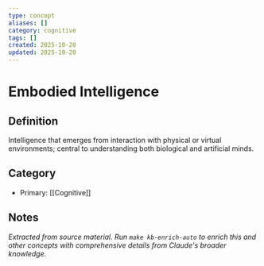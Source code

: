 ```yaml
---
type: concept
aliases: []
category: cognitive
tags: []
created: 2025-10-20
updated: 2025-10-20
---
```


# Embodied Intelligence

## Definition

Intelligence that emerges from interaction with physical or virtual environments; central to understanding both biological and artificial minds.

## Category

- Primary: [[Cognitive]]

## Notes

*Extracted from source material. Run `make kb-enrich-auto` to enrich this and other concepts with comprehensive details from Claude's broader knowledge.*
